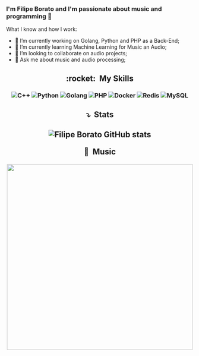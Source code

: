<h3 align="center">
 
### I'm Filipe Borato and I'm passionate about music and programming 👋
 
</h3>
 
What I know and how I work:

- 🔭 I’m currently working on Golang, Python and PHP as a Back-End;
- 🌱 I’m currently learning Machine Learning for Music an Audio;
- 👯 I’m looking to collaborate on audio projects;
- 💬 Ask me about music and audio processing;

<h2 align="center"> :rocket: &nbsp;My Skills </h2>
<h3 align="center">
 
 ![C++](https://img.shields.io/badge/-C++-333333?style=flat&logo=C%2B%2B&logoColor=00599C)
 ![Python](https://img.shields.io/badge/-python-333333?style=flat&logo=python)
 ![Golang](https://img.shields.io/badge/-Golang-333333?style=flat&logo=go)
 ![PHP](https://img.shields.io/badge/-PHP-333333?style=flat&logo=php)
 ![Docker](https://img.shields.io/badge/-Docker-333333?style=flat&logo=docker)
 ![Redis](https://img.shields.io/badge/-Redis-333333?style=flat&logo=redis)
 ![MySQL](https://img.shields.io/badge/-MySQL-333333?style=flat&logo=mysql)
    
  
 
</h3>

<h2 align="center"> ⤵️ &nbsp;Stats </h2>

<h2 align="center"> 
 
![Filipe Borato GitHub stats](https://github-readme-stats.vercel.app/api?username=filipeborato&show_icons=true&theme=radical&count_private=true)

<p1 align="center"> 🎹 &nbsp;Music </p1>
 
<img src = "https://www.electronicbeats.net/app/uploads/2017/03/eurorackcolors.jpg" width="500" >
 
</h2>
